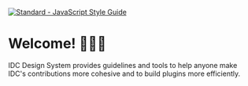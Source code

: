 [![Standard - JavaScript Style Guide](https://cdn.rawgit.com/standard/standard/master/badge.svg)](https://github.com/standard/standard)

# Welcome! 👋👋👋

IDC Design System provides guidelines and tools to help anyone make IDC's contributions more cohesive and to build plugins more efficiently.

